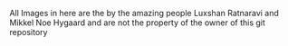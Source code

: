 All Images in here are the by the amazing people Luxshan Ratnaravi and Mikkel Noe Hygaard and are not the property of the owner of this git repository 
